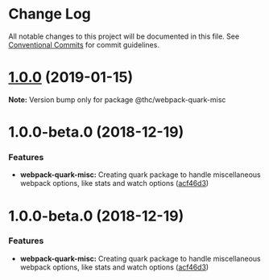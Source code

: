 # Change Log

All notable changes to this project will be documented in this file.
See [Conventional Commits](https://conventionalcommits.org) for commit guidelines.

# [1.0.0](https://github.com/thc-tools/webpack-laboratory/compare/@thc/webpack-quark-misc@1.0.0-beta.0...@thc/webpack-quark-misc@1.0.0) (2019-01-15)

**Note:** Version bump only for package @thc/webpack-quark-misc






# 1.0.0-beta.0 (2018-12-19)


### Features

* **webpack-quark-misc:** Creating quark package to handle miscellaneous webpack options, like stats and watch options ([acf46d3](https://github.com/thc-tools/webpack-laboratory/commit/acf46d3))





# 1.0.0-beta.0 (2018-12-19)


### Features

* **webpack-quark-misc:** Creating quark package to handle miscellaneous webpack options, like stats and watch options ([acf46d3](https://github.com/thc-tools/webpack-laboratory/commit/acf46d3))
